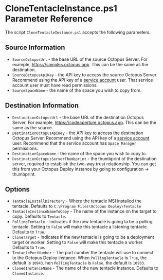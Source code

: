 # CloneTentacleInstance.ps1 Parameter Reference

The script `CloneTentacleInstance.ps1` accepts the following parameters.

## Source Information
- `SourceOctopusUrl` - the base URL of the source Octopus Server.  For example, https://samples.octopus.app.  This can be the same as the destination.
- `SourceOctopusApiKey` - the API key to access the source Octopus Server.  Recommend using the API key of a [service account](https://octopus.com/docs/security/users-and-teams/service-accounts) user.  That service account user must have read permissions.
- `SourceSpaceName` - the name of the space you wish to copy from.

## Destination Information
- `DestinationOctopusUrl` - the base URL of the destination Octopus Server. For example, https://codeaperture.octopus.app.  This can be the same as the source.
- `DestinationOctopusApiKey` - the API key to access the destination Octopus Server.  Recommend using the API key of a [service account](https://octopus.com/docs/security/users-and-teams/service-accounts) user.  Recommend that the service account has `Space Manager` permissions.
- `DestinationSpaceName` - the name of the space you wish to copy to.
- `DestinationOctopusServerThumbprint` - the thumbprint of the destination server, required to establish the two-way trust relationship.  You can get this from your Octopus Deploy instance by going to configuration -> thumbprint.

## Options

- `TentacleInstallDirectory` - Where the tentacle MSI installed the tentacle.  Defaults to `C:\Program Files\Octopus Deploy\Tentacle`
- `TentacleInstanceNameToCopy` - The name of the instance on the target to copy.  Defaults to `Tentacle`.
- `PollingTentacle` - Indicates if the new tentacle is going to be a polling tentacle.  Setting to `False` will make this tentacle a listening tentacle.  Defaults to `True`.
- `CloneTarget` - Indicates if the new tentacle is going to be a deployment target or worker.  Setting to `False` will make this tentacle a worker.  Defaults to `True`.
- `TentaclePortNumber` - The port number the tentacle will use to connect to the Octopus Deploy instance.  When `PollingTentacle` is `True`, the default is `10943`.  hen `PollingTentacle` is `False`, the default is `10933`.
- `ClonedInstanceName` - The name of the new tentacle instance.  Defaults to `ClonedInstance`.
